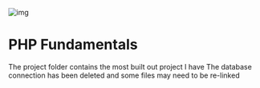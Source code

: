 ![img](https://github.com/colbehr/PHPFundamentals/blob/master/img.jpg)
# PHP Fundamentals

The project folder contains the most built out project I have
The database connection has been deleted and some files may need to be re-linked
